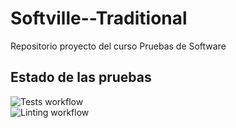 # Softville--Traditional
Repositorio proyecto del curso Pruebas de Software 

## Estado de las pruebas
![Tests workflow](https://github.com/Dasc1227/Softville-NotTraditional/actions/workflows/pytest-tests.yml/badge.svg)\
![Linting workflow](https://github.com/Dasc1227/Softville-NotTraditional/actions/workflows/pytest-flake8.yml/badge.svg)
